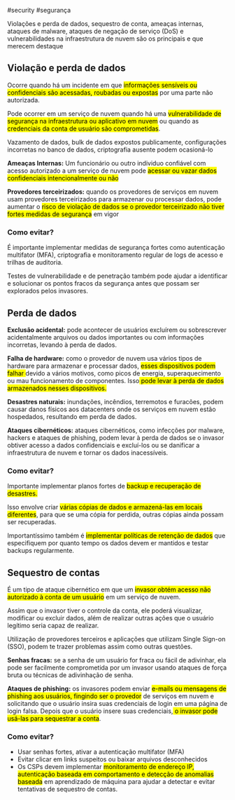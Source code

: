 #security #segurança 

Violações e perda de dados, sequestro de conta, ameaças internas, ataques de malware, ataques de negação de serviço (DoS) e vulnerabilidades na infraestrutura de nuvem são os principais e que merecem destaque

## Violação e perda de dados

Ocorre quando há um incidente em que <mark class="hltr-yellow">informações sensíveis ou confidenciais são acessadas, roubadas ou expostas</mark> por uma parte não autorizada.

Pode ocorrer em um serviço de nuvem quando há uma <mark class="hltr-yellow">vulnerabilidade de segurança na infraestrutura ou aplicativo em nuvem</mark> ou quando as <mark class="hltr-yellow">credenciais da conta de usuário são comprometidas</mark>.

Vazamento de dados, bulk de dados expostos publicamente, configurações incorretas no banco de dados, criptografia ausente podem ocasioná-lo

**Ameaças Internas:** Um funcionário ou outro individuo confiável com acesso autorizado a um serviço de nuvem pode <mark class="hltr-yellow">acessar ou vazar dados confidenciais intencionalmente ou não</mark>

**Provedores terceirizados:** quando os provedores de serviços em nuvem usam provedores terceirizados para armazenar ou processar dados, pode aumentar o <mark class="hltr-yellow">risco de violação de dados se o provedor terceirizado não tiver fortes medidas de segurança</mark> em vigor

### Como evitar?

É importante implementar medidas de segurança fortes como autenticação multifator (MFA), criptografia e monitoramento regular de logs de acesso e trilhas de auditoria.

Testes de vulnerabilidade e de penetração também pode ajudar a identificar e solucionar os pontos fracos da segurança antes que possam ser explorados pelos invasores.

## Perda de dados

**Exclusão acidental:** pode acontecer de usuários excluírem ou sobrescrever acidentalmente arquivos ou dados importantes ou com informações incorretas, levando à perda de dados.

**Falha de hardware:** como o provedor de nuvem usa vários tipos de hardware para armazenar e processar dados, <mark class="hltr-yellow">esses dispositivos podem falhar </mark>devido a vários motivos, como picos de energia, superaquecimento ou mau funcionamento de componentes. Isso<mark class="hltr-yellow"> pode levar à perda de dados armazenados nesses dispositivos.</mark>

**Desastres naturais:** inundações, incêndios, terremotos e furacões, podem causar danos físicos aos datacenters onde os serviços em nuvem estão hospedados, resultando em perda de dados.

**Ataques cibernéticos:** ataques cibernéticos, como infecções por malware, hackers e ataques de phishing, podem levar à perda de dados se o invasor obtiver acesso a dados confidenciais e excluí-los ou se danificar a infraestrutura de nuvem e tornar os dados inacessíveis.

### Como evitar?

Importante implementar planos fortes de <mark class="hltr-yellow">backup e recuperação de desastres.</mark>

Isso envolve criar <mark class="hltr-yellow">várias cópias de dados e armazená-las em locais diferentes</mark>, para que se uma cópia for perdida, outras cópias ainda possam ser recuperadas.

Importantíssimo também é <mark class="hltr-yellow">implementar políticas de retenção de dados</mark> que especifiquem por quanto tempo os dados devem er mantidos e testar backups regularmente.

## Sequestro de contas

É um tipo de ataque cibernético em que um <mark class="hltr-yellow">invasor obtém acesso não autorizado à conta de um usuário</mark> em um serviço de nuvem.

Assim que o invasor tiver o controle da conta, ele poderá visualizar, modificar ou excluir dados, além de realizar outras ações que o usuário legítimo seria capaz de realizar.

Utilização de provedores terceiros e aplicações que utilizam Single Sign-on (SSO), podem te trazer problemas assim como outras questões.

**Senhas fracas:** se a senha de um usuário for fraca ou fácil de adivinhar, ela pode ser facilmente comprometida por um invasor usando ataques de força bruta ou técnicas de adivinhação de senha.

**Ataques de phishing:** os invasores podem enviar <mark class="hltr-yellow">e-mails ou mensagens de phishing aos usuários, fingindo ser o provedor</mark> de serviços em nuvem e solicitando que o usuário insira suas credenciais de login em uma página de login falsa. Depois que o usuário insere suas credenciais,<mark class="hltr-yellow"> o invasor pode usá-las para sequestrar a conta</mark>.

### Como evitar?

* Usar senhas fortes, ativar a autenticação multifator (MFA)
* Evitar clicar em links suspeitos ou baixar arquivos desconhecidos
* Os CSPs devem implementar <mark class="hltr-yellow">monitoramento de endereço IP, autenticação baseada em comportamento e detecção de anomalias baseada</mark> em aprendizado de máquina para ajudar a detectar e evitar tentativas de sequestro de contas.